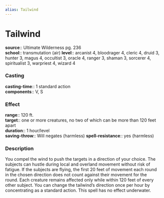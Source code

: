 ```yaml
---
alias: Tailwind
---
```


# Tailwind 

**source**:: Ultimate Wilderness pg. 236  
**school**:: transmutation (air)
**level**:: arcanist 4, bloodrager 4, cleric 4, druid 3, hunter 3, magus 4, occultist 3, oracle 4, ranger 3, shaman 3, sorcerer 4, spiritualist 3, warpriest 4, wizard 4

### Casting 

**casting-time**:: 1 standard action  
**components**:: V, S

### Effect 

**range**:: 120 ft.  
**target**:: one or more creatures, no two of which can be more than 120 feet apart  
**duration**:: 1 hour/level  
**saving-throw**:: Will negates (harmless)
**spell-resistance**:: yes (harmless)

### Description 

You compel the wind to push the targets in a direction of your choice. The subjects can hustle during local and overland movement without risk of fatigue. If the subjects are flying, the first 20 feet of movement each round in the chosen direction does not count against their movement for the round. Each creature remains affected only while within 120 feet of every other subject. You can change the tailwind’s direction once per hour by concentrating as a standard action. This spell has no effect underwater.

